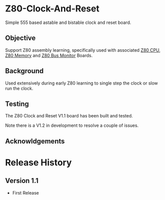 # Z80-Clock-And-Reset
Simple 555 based astable and bistable clock and reset board.

## Objective
Support Z80 assembly learning, specifically used with associated [Z80 CPU](https://github.com/rabs664/Z80-CPU), [Z80 Memory](https://github.com/rabs664/Z80-Memory) and [Z80 Bus Monitor](https://github.com/rabs664/Z80-Bus-Monitor) Boards.

## Background
Used extensively during early Z80 learning to single step the clock or slow run the clock.

## Testing
The Z80 Clock and Reset V1.1 board has been built and tested. 

Note there is a V1.2 in development to resolve a couple of issues.

## Acknowldgements


# Release History
## Version 1.1
* First Release
